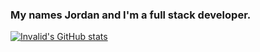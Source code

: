 ### My names Jordan and I'm a full stack developer.

[![Invalid's GitHub stats](https://github-readme-stats.vercel.app/api?username=invalidcpp)](https://github.com/anuraghazra/github-readme-stats)

